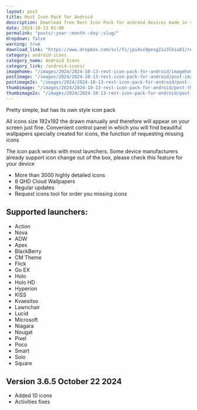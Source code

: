 ```yaml
---
layout: post
title: Rest Icon Pack for Android
description: Download free Rest Icon Pack for android devices made in simple style with themed wallpapers
date: 2024-10-13 01:00
permalink: "posts/:year-:month-:day-:slug/"
dropdown: false
warning: true
download_link: "https://www.dropbox.com/scl/fi/jpi4vx9pesg2iu3lhiu81/rest.apk?rlkey=qy23inx54x9ea2v2sgjgi7icd&st=ezzub7y4&dl=1"
category: android-icons
category_name: Android Icons
category_link: /android-icons/
imagehome: "/images/2024/2024-10-13-rest-icon-pack-for-android/imagehome.jpg"
postimage: "/images/2024/2024-10-13-rest-icon-pack-for-android/post-image.jpg"
postimage2x: "/images/2024/2024-10-13-rest-icon-pack-for-android/post-image2x.jpg"
thumbimage: "/images/2024/2024-10-13-rest-icon-pack-for-android/post-thumb.jpg"
thumbimage2x: "/images/2024/2024-10-13-rest-icon-pack-for-android/post-thumb2x.jpg"
---
```


<p>Pretty simple, but has its own style icon pack</p>

<p>All icons size 192x192 the drawn manually and therefore will appear on your screen just fine. Convenient control panel in which you will find beautiful wallpapers specially created for icons, the function of requesting missing icons</p>

<p>The icon pack works with most launchers. Some device manufacturers already support icon change out of the box, please check this feature for your device</p>

<ul>
  <li>More than 3000 highly detailed icons</li>
  <li>8 QHD Cloud Wallpapers</li>
  <li>Regular updates</li>
  <li>Request icons tool for order you missing icons</li>
</ul>

## Supported launchers:

<ul>
  <li>Action</li>
  <li>Nova</li>
  <li>ADW</li>
  <li>Apex</li>
  <li>BlackBerry</li>
  <li>CM Theme</li>
  <li>Flick</li>
  <li>Go EX</li>
  <li>Holo</li>
  <li>Holo HD</li>
  <li>Hyperion</li>
  <li>KISS</li>
  <li>Kvaesitso</li>
  <li>Lawnchair</li>
  <li>Lucid</li>
  <li>Microsoft</li>
  <li>Niagara</li>
  <li>Nougat</li>
  <li>Pixel</li>
  <li>Poco</li>
  <li>Smart</li>
  <li>Solo</li>
  <li>Square</li>
</ul>

## Version 3.6.5 October 22 2024

<ul>
  <li>Added 10 icons</li>
  <li>Activities fixes</li>
</ul>